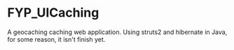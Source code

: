 FYP_UICaching
=============

A geocaching caching web application. Using struts2 and hibernate in Java, for some reason, it isn't finish yet.